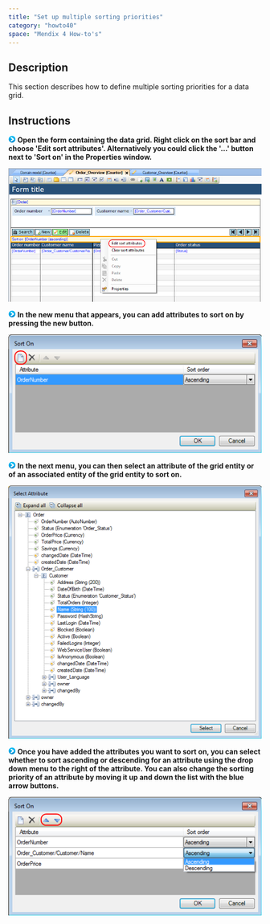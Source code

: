 ```yaml
---
title: "Set up multiple sorting priorities"
category: "howto40"
space: "Mendix 4 How-to's"
---
```

## Description

This section describes how to define multiple sorting priorities for a data grid.

## Instructions

![](attachments/819203/917932.png) **Open the form containing the data grid. Right click on the sort bar and choose 'Edit sort attributes'. Alternatively you could click the '...' button next to 'Sort on' in the Properties window.**

![](attachments/2621447/2752615.png)

![](attachments/819203/917932.png) **In the new menu that appears, you can add attributes to sort on by pressing the new button.**

![](attachments/2621447/2752620.png)

![](attachments/819203/917932.png) **In the next menu, you can then select an attribute of the grid entity or of an associated entity of the grid entity to sort on.**

![](attachments/2621447/2752621.png)

![](attachments/819203/917932.png) **Once you have added the attributes you want to sort on, you can select whether to sort ascending or descending for an attribute using the drop down menu to the right of the attribute. You can also change the sorting priority of an attribute by moving it up and down the list with the blue arrow buttons.**

![](attachments/2621447/2752614.png)

